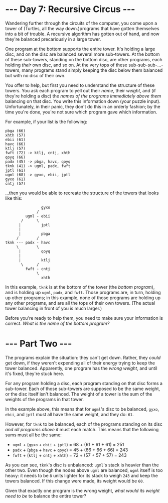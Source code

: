 ﻿# --- Day 7: Recursive Circus ---

Wandering further through the circuits of the computer, you come upon a tower of (Turtles, all the way down.)programs that have gotten themselves into a bit of trouble.  A recursive algorithm has gotten out of hand, and now they're balanced precariously in a large tower.

One program at the bottom supports the entire tower. It's holding a large disc, and on the disc are balanced several more sub-towers. At the bottom of these sub-towers, standing on the bottom disc, are other programs, each holding *their* own disc, and so on. At the very tops of these sub-sub-sub-...-towers, many programs stand simply keeping the disc below them balanced but with no disc of their own.

You offer to help, but first you need to understand the structure of these towers.  You ask each program to yell out their *name*, their *weight*, and (if they're holding a disc) the *names of the programs immediately above them* balancing on that disc. You write this information down (your puzzle input). Unfortunately, in their panic, they don't do this in an orderly fashion; by the time you're done, you're not sure which program gave which information.

For example, if your list is the following:


```
pbga (66)
xhth (57)
ebii (61)
havc (66)
ktlj (57)
fwft (72) -> ktlj, cntj, xhth
qoyq (66)
padx (45) -> pbga, havc, qoyq
tknk (41) -> ugml, padx, fwft
jptl (61)
ugml (68) -> gyxo, ebii, jptl
gyxo (61)
cntj (57)
```


...then you would be able to recreate the structure of the towers that looks like this:


```
                gyxo
              /     
         ugml - ebii
       /      \     
      |         jptl
      |        
      |         pbga
     /        /
tknk --- padx - havc
     \        \
      |         qoyq
      |             
      |         ktlj
       \      /     
         fwft - cntj
              \     
                xhth
```


In this example, ```tknk``` is at the bottom of the tower (the *bottom program*), and is holding up ```ugml```, ```padx```, and ```fwft```.  Those programs are, in turn, holding up other programs; in this example, none of those programs are holding up any other programs, and are all the tops of their own towers. (The actual tower balancing in front of you is much larger.)

Before you're ready to help them, you need to make sure your information is correct.  *What is the name of the bottom program?*

# --- Part Two ---

The programs explain the situation: they can't get down.  Rather, they *could* get down, if they weren't expending all of their energy trying to keep the tower balanced. Apparently, one program has the *wrong weight*, and until it's fixed, they're stuck here.

For any program holding a disc, each program standing on that disc forms a sub-tower. Each of those sub-towers are supposed to be the same weight, or the disc itself isn't balanced. The weight of a tower is the sum of the weights of the programs in that tower.

In the example above, this means that for ```ugml```'s disc to be balanced, ```gyxo```, ```ebii```, and ```jptl``` must all have the same weight, and they do: ```61```.

However, for ```tknk``` to be balanced, each of the programs standing on its disc *and all programs above it* must each match. This means that the following sums must all be the same:


* ```ugml``` + (```gyxo``` + ```ebii``` + ```jptl```) = 68 + (61 + 61 + 61) = 251
* ```padx``` + (```pbga``` + ```havc``` + ```qoyq```) = 45 + (66 + 66 + 66) = 243
* ```fwft``` + (```ktlj``` + ```cntj``` + ```xhth```) = 72 + (57 + 57 + 57) = 243


As you can see, ```tknk```'s disc is unbalanced: ```ugml```'s stack is heavier than the other two. Even though the nodes above ```ugml``` are balanced, ```ugml``` itself is too heavy: it needs to be ```8``` units lighter for its stack to weigh ```243``` and keep the towers balanced.  If this change were made, its weight would be ```60```.

Given that exactly one program is the wrong weight, *what would its weight need to be* to balance the entire tower?